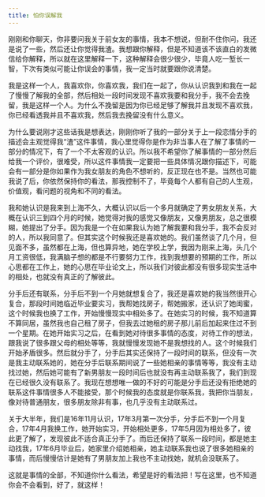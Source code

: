 ```yaml
---
title: 怕你误解我
---
```


刚刚和你聊天，你非要问我关于前女友的事情，我本不想说，但耐不住你问，我还是说了一些，然后还让你觉得我渣。我想跟你解释，但是不知道该不该直白的发微信给你解释，所以就在这里解释一下，这种解释会很少很少，毕竟人吃一堑长一智，下次有类似可能让你误会的事情，我一定当时就要跟你说清楚。

我是这样一个人，我喜欢你，你喜欢我，我们在一起了，你从认识我到和我在一起了慢慢了解我的全部，然后相处一段时间发现不喜欢我要和我分手，我不会去挽留，我是这样一个人。为什么不挽留是因为你已经足够了解我并且发现不喜欢我，你已经看透我并且不喜欢我，然后我去挽留没有什么意义。

为什么要说刚才这些话我是想表达，刚刚你听了我的一部分关于上一段恋情分手的描述会主观觉得我“渣”这件事情，我心里觉得你是作为非当事人在了解了事情的一部分的情况下，有了一个不太客观的认识。所以我不希望你了解事情的一部分然后给我一个评价，很难受，所以这件事情我一定要把一些具体情况跟你描述下，可能会有一部分是你如果作为我女朋友的角色不想听的，反正现在也不是。当然也可能我说了后，你依然保持你的看法，那我控制不了，毕竟每个人都有自己的人生观，价值观，看问题的视角和不同的看法。

我和她认识是我来到上海不久，大概认识以后一个多月就确定了男女朋友关系，大概在认识三到四个月的时候，她觉得对我的感觉又像朋友，又像男朋友，总之很模糊，她提出了分手。因为我是一个在如果我认为她了解我要和我分手，我不会反对的人，所以我同意了。但其实这个时候我还是喜欢她的。我们虽然谈了几个月，但见面不多，虽然都在上海，但也算异地，她在学校上学，我因为刚来上海，头几个月工资很低，我满脑子想的都是不行要努力工作，找到我想要的预期的工作，所以心思都在工作上，她的心思在毕业论文上，所以我们对彼此都没有很多现实生活中的相处，也就没有真正的了解彼此。

分手后还有联系，分手后不到一个月她就想复合了，我还是喜欢她的我当然很开心复合，那段时间她临近毕业要实习，我帮她找房子，帮她搬家，还认识了她闺蜜，这个时候我也换了工作，开始慢慢现实中相处多了。在她实习的时候，我不知道算不算同居，虽然我也自己租了房子，但我去过她租的房子那儿前后加起来住过不到一个星期。在她开始实习之后，在看到她对待很多事情的态度，对待工作的想法，跟我说了很多跟父母的相处等等，我就慢慢发现她不是我想找的人。这个时候我们开始矛盾很多。然后就分手了，分手后其实还保持了一段时间的联系，但没有一次是我主动联系她的，她在分手后联系期间说了一些她相亲的事情等等，我没有主动找过她，然后她可能有了新男朋友一段时间后也就没有再主动联系我了，我们到现在已经很久没有联系了。我现在想想唯一做的不好的可能是分手后还没有拒绝她的联系这件事情很多人不能接受，那个时候我的态度就是你联系我，我把你当朋友，像对待普通朋友，很多朋友除非有事，也几乎没有主动联系过。

关于大半年，我们是16年11月认识，17年3月第一次分手，分手后不到一个月复合，17年4月我换工作，她开始实习，开始相处更多，17年5月因为相处多了，彼此更了解了，发现彼此不适合真正分手了。而后还保持了联系一段时间，都是她主动找我，17年6月毕业后，她家里介绍她相亲，她主动联系我也说了很多她相亲的事情，而后慢慢估计是她有了男朋友加上我也不主动找她，就机会没联系了。

这就是事情的全部，不知道你什么看法，希望是好的看法把！写在这里，也不知道你会不会看到，好了，就这样！







